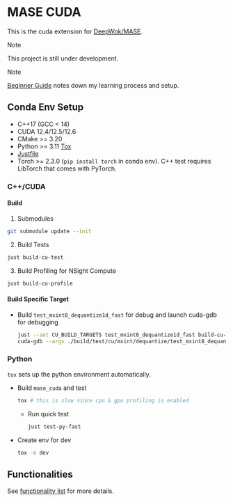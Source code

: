 # MASE CUDA

This is the cuda extension for [DeepWok/MASE](https://github.com/DeepWok/mase).

> [!NOTE]
> This project is still under development.

> [!NOTE]
> [Beginner Guide](/docs/beginner.md) notes down my learning process and setup.

## Conda Env Setup

- C++17 (GCC < 14)
- CUDA 12.4/12.5/12.6
- CMake >= 3.20
- Python >= 3.11 [Tox](https://tox.wiki/en/latest/index.html)
- [Justfile](https://github.com/casey/just)
- Torch >= 2.3.0 (`pip install torch` in conda env). C++ test requires LibTorch that comes with PyTorch.


### C++/CUDA

#### Build

1. Submodules

```bash
git submodule update --init
```

2. Build Tests

```bash
just build-cu-test
```

3. Build Profiling for NSight Compute

```bash
just build-cu-profile
```

#### Build Specific Target

- Build `test_mxint8_dequantize1d_fast` for debug and launch cuda-gdb for debugging
  ```bash
  just --set CU_BUILD_TARGETS test_mxint8_dequantize1d_fast build-cu-test-debug
  cuda-gdb --args ./build/test/cu/mxint/dequantize/test_mxint8_dequantize1d_fast  30000 30
  ```


### Python

`tox` sets up the python environment automatically.

- Build `mase_cuda` and test

  ```bash
  tox # this is slow since cpu & gpu profiling is enabled
  ```

  - Run quick test
    ```bash
    just test-py-fast
    ```

- Create env for dev

  ```bash
  tox -e dev
  ```

## Functionalities

See [functionality list](/docs/functionality.md) for more details.

